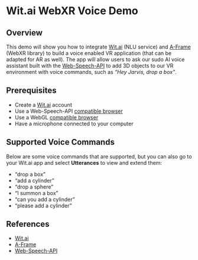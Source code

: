 # Wit.ai WebXR Voice Demo


## Overview

This demo will show you how to integrate [Wit.ai](https://wit.ai) (NLU service) and [A-Frame](https://aframe.io/) (WebXR library) to build a voice enabled VR application (that can be adapted for AR as well). The app will allow users to ask our sudo AI voice assistant built with the [Web-Speech-API](https://developer.mozilla.org/en-US/docs/Web/API/Web_Speech_API/Using_the_Web_Speech_API) to add 3D objects to our VR environment with voice commands, such as _“Hey Jarvis, drop a box”_.


## Prerequisites



*   Create a [Wit.ai](https://wit.ai) account
*   Use a Web-Speech-API [compatible browser](https://developer.mozilla.org/en-US/docs/Web/API/Web_Speech_API#browser_compatibility)
*   Use a WebGL [compatible browser](https://developer.mozilla.org/en-US/docs/Web/API/WebGL_API#browser_compatibility)
*   Have a microphone connected to your computer


## Supported Voice Commands

Below are some voice commands that are supported, but you can also go to your Wit.ai app and select **Utterances** to view and extend them:



*   “drop a box”
*   “add a cylinder”
*   “drop a sphere”
*   “I summon a box”
*   “can you add a cylinder”
*   “please add a cylinder”

## References

* [Wit.ai](https://wit.ai)
* [A-Frame](https://a-frame.io)
* [Web-Speech-API](https://developer.mozilla.org/en-US/docs/Web/API/Web_Speech_API/Using_the_Web_Speech_API)

